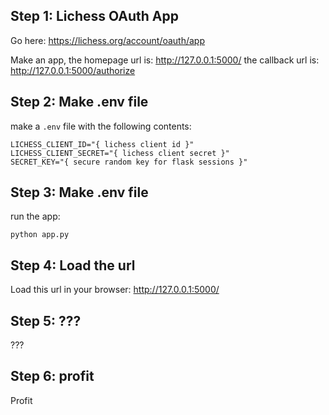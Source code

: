 Step 1: Lichess OAuth App
-----------------------

Go here: https://lichess.org/account/oauth/app

Make an app, the homepage url is: http://127.0.0.1:5000/ the callback url is: http://127.0.0.1:5000/authorize

Step 2: Make .env file
----------------------
make a `.env` file with the following contents:

```
LICHESS_CLIENT_ID="{ lichess client id }"
LICHESS_CLIENT_SECRET="{ lichess client secret }"
SECRET_KEY="{ secure random key for flask sessions }"
```

Step 3: Make .env file
----------------------
run the app:
```
python app.py
```

Step 4: Load the url
--------------------
Load this url in your browser:
http://127.0.0.1:5000/


Step 5: ???
-----------
???

Step 6: profit
--------------
Profit

